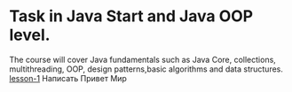 # Task in Java Start and Java OOP level.

The course will cover Java fundamentals such as Java Core, collections, multithreading, OOP, design patterns,basic algorithms and data structures.
<a href="https://github.com/tikserziku/Java-Course_DMdev_001/blob/main/lesson-1/src/HelloWorld.java">lesson-1</a>  Написать Привет Мир
